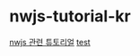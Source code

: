 # nwjs-tutorial-kr
[nwjs 관련 튜토리얼](https://github.com/qkboo/nwjs-tutorial-kr/wiki) 
[test](nwjs-install.md)
